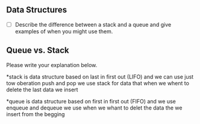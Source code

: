 ## Data Structures
* [ ] Describe the difference between a stack and a queue and give examples of when you might use them.

## Queue vs. Stack
Please write your explanation below.

*stack is data structure based on last in first out (LIFO) and we can use just tow oberation push and pop we use stack for data that when we whent to delete the last data we insert

*queue is data structure based on first in first out (FIFO) and we use enqueue and dequeue we use when we whant to delet the data the we insert from the begging